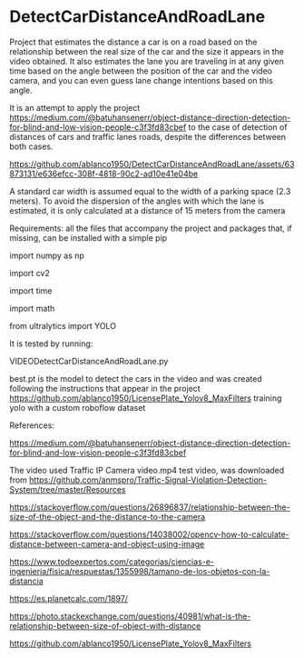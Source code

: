 # DetectCarDistanceAndRoadLane
Project that estimates the distance a car is on a road based on the relationship between the real size of the car and the size it appears in the video obtained.
It also estimates the lane you are traveling in at any given time based on the angle between the position of the car and the video camera, and you can even guess lane change intentions based on this angle.

It is an attempt to apply the project https://medium.com/@batuhansenerr/object-distance-direction-detection-for-blind-and-low-vision-people-c3f3fd83cbef to the case of detection of distances of cars and traffic lanes roads, despite the differences between both cases.


https://github.com/ablanco1950/DetectCarDistanceAndRoadLane/assets/63873131/e636efcc-308f-4818-90c2-ad10e41e04be


A standard car width is assumed equal to the width of a parking space (2.3 meters).
To avoid the dispersion of the angles with which the lane is estimated, it is only calculated at a distance of 15 meters from the camera

Requirements: all the files that accompany the project and packages that, if missing, can be installed with a simple pip

import numpy as np

import cv2

import time

import math

from ultralytics import YOLO

It is tested by running:

VIDEODetectCarDistanceAndRoadLane.py

best.pt is the model to detect the cars in the video and was created following the instructions that appear in the project 
https://github.com/ablanco1950/LicensePlate_Yolov8_MaxFilters training yolo with a custom roboflow dataset

References:

  https://medium.com/@batuhansenerr/object-distance-direction-detection-for-blind-and-low-vision-people-c3f3fd83cbef


The video used Traffic IP Camera video.mp4 test video, was  downloaded from https://github.com/anmspro/Traffic-Signal-Violation-Detection-System/tree/master/Resources
              
https://stackoverflow.com/questions/26896837/relationship-between-the-size-of-the-object-and-the-distance-to-the-camera

https://stackoverflow.com/questions/14038002/opencv-how-to-calculate-distance-between-camera-and-object-using-image

https://www.todoexpertos.com/categorias/ciencias-e-ingenieria/fisica/respuestas/1355998/tamano-de-los-objetos-con-la-distancia

https://es.planetcalc.com/1897/

https://photo.stackexchange.com/questions/40981/what-is-the-relationship-between-size-of-object-with-distance

https://github.com/ablanco1950/LicensePlate_Yolov8_MaxFilters


